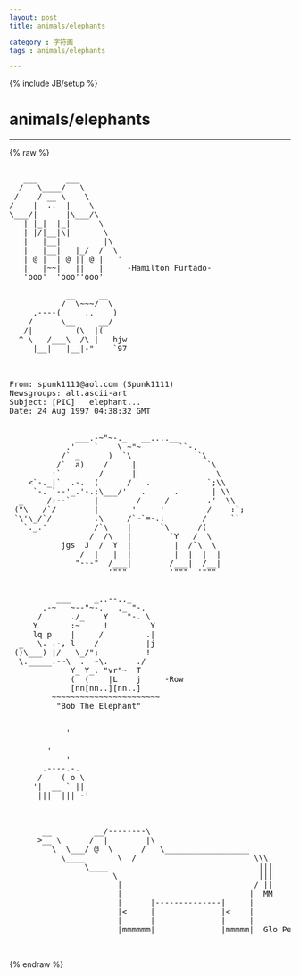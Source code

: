 ```yaml
---
layout: post
title: animals/elephants
category : 字符画
tags : animals/elephants
---
```

{% include JB/setup %}
# animals/elephants
---
{% raw %}
<pre>

   ___      ___
  /   \____/   \
 /    / __ \    \
/    |  ..  |    \
\___/|      |\___/\
   | |_|  |_|      \
   | |/|__|\|       \
   |   |__|         |\
   |   |__|   |_/  /  \
   | @ |  | @ || @ |   &#039;
   |   |~~|   ||   |     -Hamilton Furtado-
   &#039;ooo&#039;  &#039;ooo&#039;&#039;ooo&#039;

            __     __       
           /  \~~~/  \    
     ,----(     ..    ) 
    /      \__     __/   
   /|         (\  |(
  ^ \   /___\  /\ |   hjw
     |__|   |__|-&quot;    `97



From: spunk1111@aol.com (Spunk1111)
Newsgroups: alt.ascii-art
Subject: [PIC]   elephant...
Date: 24 Aug 1997 04:38:32 GMT

                          
              ___.-~&quot;~-._   __....__
            .&#039;    `    \ ~&quot;~        ``-.
           /` _      )  `\              `\
          /`  a)    /     |               `\
         :`        /      |                 \
    &lt;`-._|`  .-.  (      /   .            `;\\
     `-. `--&#039;_.&#039;-.;\___/&#039;   .      .       | \\
  _     /:--`     |        /     /        .&#039;  \\
 (&quot;\   /`/        |       &#039;     &#039;         /    :`;
 `\&#039;\_/`/         .\     /`~`=-.:        /     ``
   `._.&#039;          /`\    |      `\      /(
                 /  /\   |        `Y   /  \
           jgs  J  /  Y  |         |  /`\  \
               /  |   |  |         |  |  |  |
              &quot;---&quot;  /___|        /___|  /__|
                     &#039;&quot;&quot;&quot;         &#039;&quot;&quot;&quot;  &#039;&quot;&quot;&quot;


          ___     _,.--.,_   
       .-~   ~--&quot;~-.   ._ &quot;-.  
      /      ./_    Y    &quot;-. \  
     Y       :~     !         Y  
     lq p    |     /         .|   
  _   \. .-, l    /          |j  
 ()\___) |/   \_/&quot;;          !   
  \._____.-~\  .  ~\.      ./ 
             Y_ Y_. &quot;vr&quot;~  T 
             (  (    |L    j     -Row
             [nn[nn..][nn..]  
         ~~~~~~~~~~~~~~~~~~~~~~~ 
          &quot;Bob The Elephant&quot;


            &#039;
 
        &#039;
            &#039;
       .----.-.
      /    ( o \
     &#039;|  __ ` ||
      |||  ||| -&#039;



       __         __/--------\
      &gt;__ \      /  |        |\
         \  \___/ @  \      /   \__________________
           \____       \  /                         \\\
                \____                                |||
                      \                              |||
                       |                            / ||
                       |                           |  MM
                       |      |--------------|     |
                       |&lt;     |              |&lt;    |
                       |      |              |     |
                       |mmmmmm|              |mmmmm|  Glo Pearl

 </pre>
{% endraw %}
